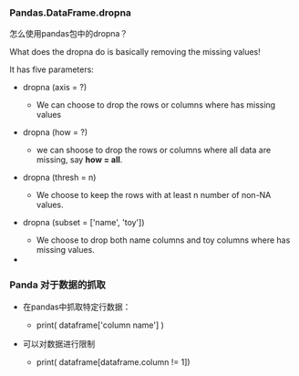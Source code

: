 ### Pandas.DataFrame.dropna

怎么使用pandas包中的dropna？

What does the dropna do is basically removing the missing values!

It has five parameters:

* dropna (axis = ?)
  * We can choose to drop the rows or columns where has missing values
* dropna (how = ?)
  * we can shoose to drop the rows or columns where all data are missing, say **how = all**. 
* dropna (thresh = n)
  * We choose to keep the rows with at least n number of non-NA values.

* dropna (subset = ['name', 'toy'])
  * We choose to drop both name columns and toy columns where has missing values.

* 

### Panda 对于数据的抓取

* 在pandas中抓取特定行数据：
  * print( dataframe['column name'] )  

* 可以对数据进行限制
  * print( dataframe[dataframe.column != 1])